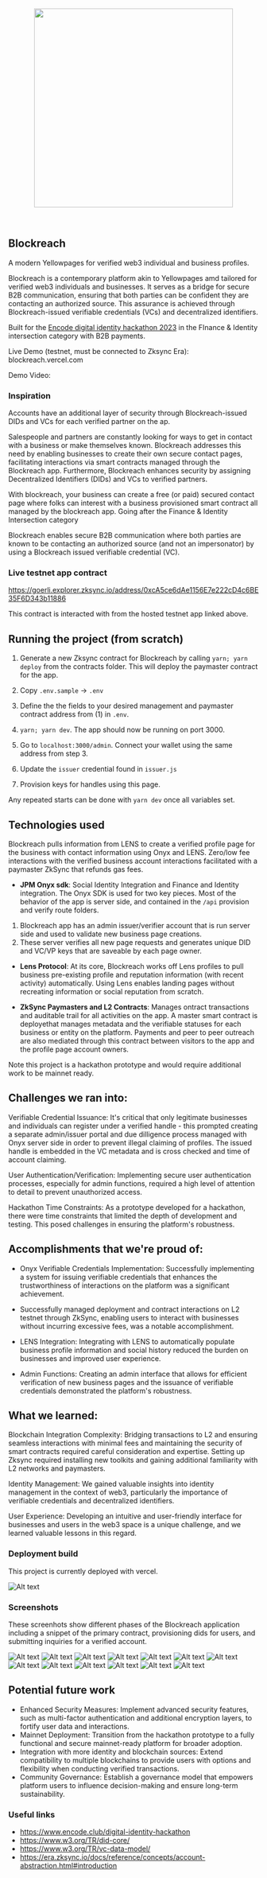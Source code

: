 <br/>
<p align='center'>
    <img src='./public/logo.png' width=400 />
</p>
<br/>

Blockreach
---

A modern Yellowpages for verified web3 individual and business profiles.

Blockreach is a contemporary platform akin to Yellowpages amd tailored for verified web3 individuals and businesses. It serves as a bridge for secure B2B communication, ensuring that both parties can be confident they are contacting an authorized source. This assurance is achieved through Blockreach-issued verifiable credentials (VCs) and decentralized identifiers.

Built for the <a href="https://www.encode.club/digital-identity-hackathon" target="_blank">Encode digital identity hackathon 2023</a> in the FInance & Identity intersection category with B2B payments.

Live Demo (testnet, must be connected to Zksync Era): blockreach.vercel.com

Demo Video: 

### Inspiration

Accounts have an additional layer of security through Blockreach-issued DIDs and VCs for each verified partner on the ap.

Salespeople and partners are constantly looking for ways to get in contact with a business or make themselves known. Blockreach addresses this need by enabling businesses to create their own secure contact pages, facilitating interactions via smart contracts managed through the Blockreach app. Furthermore, Blockreach enhances security by assigning Decentralized Identifiers (DIDs) and VCs to verified partners.

With blockreach, your business can create a free (or paid) secured contact page where folks can interest with a business provisioned smart contract all managed by the blockreach app. Going after the Finance & Identity Intersection category 

Blockreach enables secure B2B communication where both parties are known to be contacting an authorized source (and not an impersonator) by using a Blockreach issued verifiable credential (VC).


### Live testnet app contract
https://goerli.explorer.zksync.io/address/0xcA5ce6dAe1156E7e222cD4c6BE35F6D343b11886

This contract is interacted with from the hosted testnet app linked above.


## Running the project (from scratch)

1. Generate a new Zksync contract for Blockreach by calling `yarn; yarn deploy` from the contracts folder. This will deploy the paymaster contract for the app.

2. Copy `.env.sample` -> `.env`

3. Define the the fields to your desired management and paymaster contract address from (1) in `.env`.

4. `yarn; yarn dev`. The app should now be running on port 3000.

5. Go to `localhost:3000/admin`. Connect your wallet using the same address from step 3.

6. Update the `issuer` credential found in `issuer.js`

7. Provision keys for handles using this page.

Any repeated starts can be done with `yarn dev` once all variables set.

## Technologies used

Blockreach pulls information from LENS to create a verified profile page for the business with contact information using Onyx and LENS. Zero/low fee interactions with the verified business account interactions facilitated with a paymaster ZkSync that refunds gas fees.

* <b>JPM Onyx sdk</b>: Social Identity Integration and Finance and Identity integration. The Onyx SDK is used for two key pieces. Most of the behavior of the app is server side, and contained in the `/api` provision and verify route folders.

1. Blockreach app has an admin issuer/verifier account that is run server side and used to validate new business page creations.
2. These server verifies all new page requests and generates unique DID and VC/VP keys that are saveable by each page owner.

* <b>Lens Protocol</b>: At its core, Blockreach works off Lens profiles to pull business pre-existing profile and reputation information (with recent activity) automatically. Using Lens enables landing pages without recreating information or social reputation from scratch.

* <b>ZkSync Paymasters and L2 Contracts</b>: Manages ontract transactions and auditable trail for all activities on the app. A master smart contract is deployethat manages metadata and the verifiable statuses for each business or entity on the platform. Payments and peer to peer outreach are also mediated through this contract between visitors to the app and the profile page account owners.

 <p>Note this project is a hackathon prototype and would require additional work to be mainnet ready.</p>

## Challenges we ran into:


Verifiable Credential Issuance: It's critical that only legitimate businesses and individuals can register under a verified handle - this prompted creating a separate admin/issuer portal and due dilligence process managed with Onyx server side in order to prevent illegal claiming of profiles. The issued handle is embedded in the VC metadata and is cross checked and time of account claiming.

User Authentication/Verification: Implementing secure user authentication processes, especially for admin functions, required a high level of attention to detail to prevent unauthorized access.

Hackathon Time Constraints: As a prototype developed for a hackathon, there were time constraints that limited the depth of development and testing. This posed challenges in ensuring the platform's robustness.

## Accomplishments that we're proud of:

* Onyx Verifiable Credentials Implementation: Successfully implementing a system for issuing verifiable credentials that enhances the trustworthiness of interactions on the platform was a significant achievement.

* Successfully managed deployment and contract interactions on L2 testnet through ZkSync, enabling users to interact with businesses without incurring excessive fees, was a notable accomplishment.

* LENS Integration: Integrating with LENS to automatically populate business profile information and social history reduced the burden on businesses and improved user experience.

* Admin Functions: Creating an admin interface that allows for efficient verification of new business pages and the issuance of verifiable credentials demonstrated the platform's robustness.

## What we learned:

Blockchain Integration Complexity: Bridging transactions to L2 and ensuring seamless interactions with minimal fees and maintaining the security of smart contracts required careful consideration and expertise. Setting up Zksync required installing new toolkits and gaining additional familiarity with L2 networks and paymasters.

Identity Management: We gained valuable insights into identity management in the context of web3, particularly the importance of verifiable credentials and decentralized identifiers.

User Experience: Developing an intuitive and user-friendly interface for businesses and users in the web3 space is a unique challenge, and we learned valuable lessons in this regard.


### Deployment build

This project is currently deployed with vercel.

![Alt text](img/vercel.png)


### Screenshots

These screenhots show different phases of the Blockreach application including a snippet of the primary contract, provisioning dids for users, and submitting inquiries for a verified account.

![Alt text](img/verified.png) ![Alt text](img/vc.png) ![Alt text](img/tx.png) ![Alt text](img/inquiry.png) ![Alt text](img/home.png) ![Alt text](img/history.png) ![Alt text](img/did.png) ![Alt text](img/deploy.png) ![Alt text](img/claim.png) ![Alt text](img/contract.png) ![Alt text](img/paymaster.png)
![Alt text](img/vc.png) ![Alt text](img/deploy.png)

## Potential future work
* Enhanced Security Measures: Implement advanced security features, such as multi-factor authentication and additional encryption layers, to fortify user data and interactions.
* Mainnet Deployment: Transition from the hackathon prototype to a fully functional and secure mainnet-ready platform for broader adoption.
* Integration with more identity and blockchain sources: Extend compatibility to multiple blockchains to provide users with options and flexibility when conducting verified transactions.
* Community Governance: Establish a governance model that empowers platform users to influence decision-making and ensure long-term sustainability.


<!-- https://github.com/andrewszucs/onyx-hackathon-zktoro/blob/896ccf4b72fffba305d9e263b7fcd243aefd5ae2/src/app/api/vc/route.ts -->
### Useful links

* https://www.encode.club/digital-identity-hackathon
* https://www.w3.org/TR/did-core/
* https://www.w3.org/TR/vc-data-model/
* https://era.zksync.io/docs/reference/concepts/account-abstraction.html#introduction